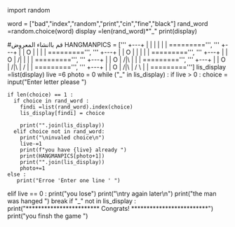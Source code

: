 import random 

word = ["bad","index","random","print","cin","fine","black"]
rand_word =random.choice(word)
display =len(rand_word)*"_"
print(display)

#قم باانشاء المعروض
HANGMANPICS = ['''
  +---+
  |   |
      |
      |
      |
      |
=========''', '''
  +---+
  |   |
  O   |
      |
      |
      |
=========''', '''
  +---+
  |   |
  O   |
  |   |
      |
      |
=========''', '''
  +---+
  |   |
  O   |
 /|   |
      |
      |
=========''', '''
  +---+
  |   |
  O   |
 /|\  |
      |
      |
=========''', '''
  +---+
  |   |
  O   |
 /|\  |
 /    |
      |
=========''', '''
  +---+
  |   |
  O   |
 /|\  |
 / \  |
      |
=========''']
lis_display =list(display)
live =6
photo = 0
while ("_" in lis_display)  :
  if live > 0 :
    choice = input("Enter letter please ")
  
    if len(choice) == 1 :
      if choice in rand_word :
        findi =list(rand_word).index(choice)
        lis_display[findi] = choice 

        print("".join(lis_display))
      elif choice not in rand_word:
        print("\ninvaled choice\n")
        live-=1
        print(f"you have {live} already ")
        print(HANGMANPICS[photo+1])
        print("".join(lis_display))
        photo+=1
    else :
       print("Erroe 'Enter one line ' ")
  elif live == 0 :
    print("you lose")
    print("\ntry again later\n")
    print("the man was hanged ")
    break
if "_" not in lis_display :
  print("************************ Congrats! *************************")
  print("you finsh the game ")



